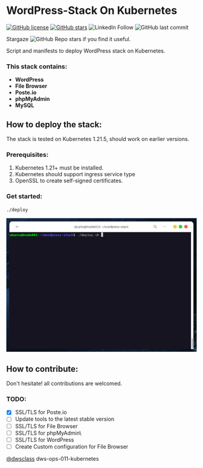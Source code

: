 # WordPress-Stack On Kubernetes

[![GitHub license](https://img.shields.io/github/license/mi-alkhamis/wordpress-stack)](https://github.com/mi-alkhamis/wordpress-stack/blob/main/LICENSE)
[![GitHub stars](https://img.shields.io/github/stars/mi-alkhamis/wordpress-stack)](https://github.com/mi-alkhamis/wordpress-stack/stargazers)
![LinkedIn Follow](https://shields.io/badge/style-Mi--Alkhamis-black?logo=linkedin&label=LinkedIn&link=https://www.linkedin.com/in/mi-alkhamis/)
 ![GitHub last commit ](https://img.shields.io/github/last-commit/mi-alkhamis/wordpress-stack)



Stargaze ![GitHub Repo stars](https://img.shields.io/github/stars/mi-alkhamis/wordpress-stack?style=social) if you find it useful.

Script and manifests to deploy WordPress stack on Kubernetes.

### This stack contains:

 - **WordPress**
 - **File Browser**
 - **Poste.io**
 - **phpMyAdmin**
 - **MySQL**


## How to deploy the stack:

The stack is tested on Kubernetes 1.21.5, should work on earlier versions.

### Prerequisites:

  1. Kubernetes 1.21+ must be installed.
  2. Kubernetes should support ingress service type
  3. OpenSSL to create self-signed certificates.


### Get started:

```sh
./deploy
```

![demo.gif](./demo.gif)


## How to contribute:

Don't hesitate! all contributions are welcomed.

### TODO:

  - [x] SSL/TLS for Poste.io
  - [ ] Update tools to the latest stable version
  - [ ] SSL/TLS for File Browser
  - [ ] SSL/TLS for phpMyAdmin\
  - [ ] SSL/TLS for WordPress
  - [ ] Create Custom configuration for File Browser

[@dwsclass](https://github.com/dwsclass) dws-ops-011-kubernetes
